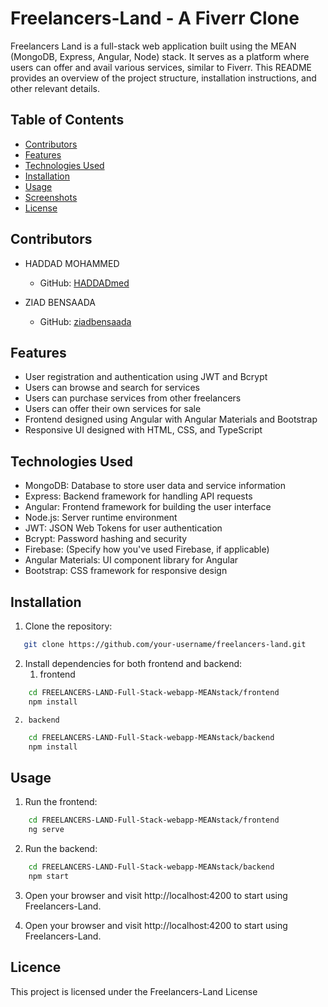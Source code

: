 # Freelancers-Land - A Fiverr Clone


Freelancers Land is a full-stack web application built using the MEAN (MongoDB, Express, Angular, Node) stack. It serves as a platform where users can offer and avail various services, similar to Fiverr. This README provides an overview of the project structure, installation instructions, and other relevant details.

## Table of Contents
- [Contributors](#contributors)
- [Features](#features)
- [Technologies Used](#technologies-used)
- [Installation](#installation)
- [Usage](#usage)
- [Screenshots](#screenshots)
- [License](#license)

## Contributors

- HADDAD MOHAMMED
  - GitHub: [HADDADmed](https://github.com/HADDADmed)
  
- ZIAD BENSAADA
  - GitHub: [ziadbensaada](https://github.com/ziadbensaada)

## Features

- User registration and authentication using JWT and Bcrypt
- Users can browse and search for services
- Users can purchase services from other freelancers
- Users can offer their own services for sale
- Frontend designed using Angular with Angular Materials and Bootstrap
- Responsive UI designed with HTML, CSS, and TypeScript

## Technologies Used

- MongoDB: Database to store user data and service information
- Express: Backend framework for handling API requests
- Angular: Frontend framework for building the user interface
- Node.js: Server runtime environment
- JWT: JSON Web Tokens for user authentication
- Bcrypt: Password hashing and security
- Firebase: (Specify how you've used Firebase, if applicable)
- Angular Materials: UI component library for Angular
- Bootstrap: CSS framework for responsive design

## Installation

1. Clone the repository:
```bash
   git clone https://github.com/your-username/freelancers-land.git
```
2. Install dependencies for both frontend and backend:
     1. frontend
```bash
    cd FREELANCERS-LAND-Full-Stack-webapp-MEANstack/frontend
    npm install
```
     2. backend
```bash
    cd FREELANCERS-LAND-Full-Stack-webapp-MEANstack/backend
    npm install
 ```

## Usage

1. Run the frontend:
   
```bash
    cd FREELANCERS-LAND-Full-Stack-webapp-MEANstack/frontend
    ng serve
```
2. Run the backend:
 
```bash
    cd FREELANCERS-LAND-Full-Stack-webapp-MEANstack/backend
    npm start
```
3. Open your browser and visit http://localhost:4200 to start using Freelancers-Land.

4. Open your browser and visit http://localhost:4200 to start using Freelancers-Land.

## Licence

This project is licensed under the Freelancers-Land License
